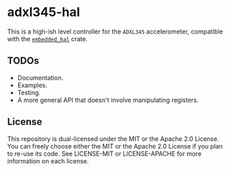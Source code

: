 # adxl345-hal

This is a high-ish level controller for the `ADXL345` accelerometer, compatible
with the [`embedded_hal`] crate.

[`embedded_hal`]: https://github.com/rust-embedded/embedded-hal

## TODOs

- Documentation.
- Examples.
- Testing.
- A more general API that doesn't involve manipulating registers.

## License

This repository is dual-licensed under the MIT or the Apache 2.0 License. You can
freely choose either the MIT or the Apache 2.0 License if you plan to re-use its
code. See LICENSE-MIT or LICENSE-APACHE for more information on each license.